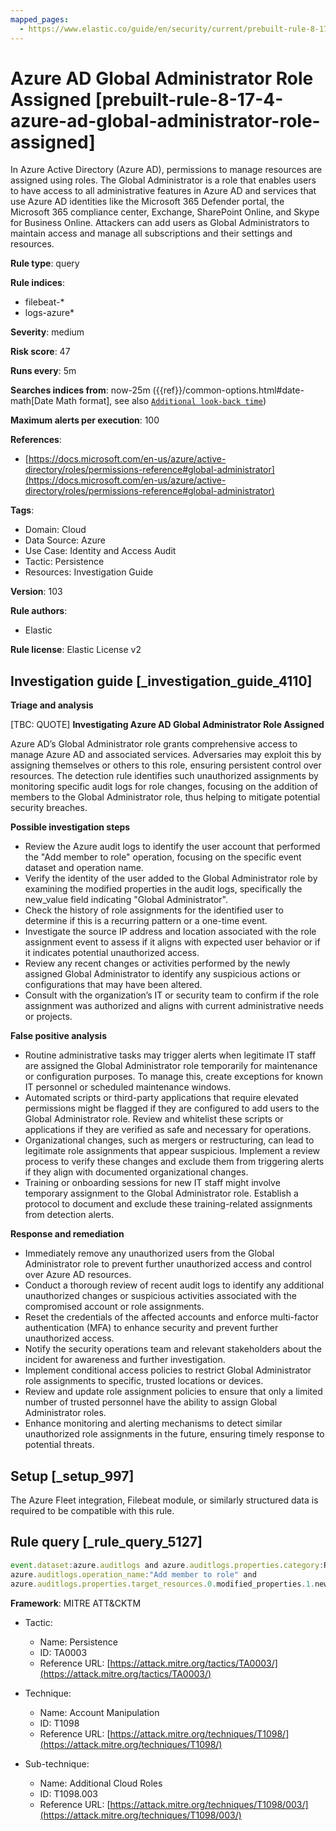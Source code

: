 ```yaml
---
mapped_pages:
  - https://www.elastic.co/guide/en/security/current/prebuilt-rule-8-17-4-azure-ad-global-administrator-role-assigned.html
---
```


# Azure AD Global Administrator Role Assigned [prebuilt-rule-8-17-4-azure-ad-global-administrator-role-assigned]

In Azure Active Directory (Azure AD), permissions to manage resources are assigned using roles. The Global Administrator is a role that enables users to have access to all administrative features in Azure AD and services that use Azure AD identities like the Microsoft 365 Defender portal, the Microsoft 365 compliance center, Exchange, SharePoint Online, and Skype for Business Online. Attackers can add users as Global Administrators to maintain access and manage all subscriptions and their settings and resources.

**Rule type**: query

**Rule indices**:

* filebeat-*
* logs-azure*

**Severity**: medium

**Risk score**: 47

**Runs every**: 5m

**Searches indices from**: now-25m ({{ref}}/common-options.html#date-math[Date Math format], see also [`Additional look-back time`](docs-content://solutions/security/detect-and-alert/create-detection-rule.md#rule-schedule))

**Maximum alerts per execution**: 100

**References**:

* [https://docs.microsoft.com/en-us/azure/active-directory/roles/permissions-reference#global-administrator](https://docs.microsoft.com/en-us/azure/active-directory/roles/permissions-reference#global-administrator)

**Tags**:

* Domain: Cloud
* Data Source: Azure
* Use Case: Identity and Access Audit
* Tactic: Persistence
* Resources: Investigation Guide

**Version**: 103

**Rule authors**:

* Elastic

**Rule license**: Elastic License v2

## Investigation guide [_investigation_guide_4110]

**Triage and analysis**

[TBC: QUOTE]
**Investigating Azure AD Global Administrator Role Assigned**

Azure AD’s Global Administrator role grants comprehensive access to manage Azure AD and associated services. Adversaries may exploit this by assigning themselves or others to this role, ensuring persistent control over resources. The detection rule identifies such unauthorized assignments by monitoring specific audit logs for role changes, focusing on the addition of members to the Global Administrator role, thus helping to mitigate potential security breaches.

**Possible investigation steps**

* Review the Azure audit logs to identify the user account that performed the "Add member to role" operation, focusing on the specific event dataset and operation name.
* Verify the identity of the user added to the Global Administrator role by examining the modified properties in the audit logs, specifically the new_value field indicating "Global Administrator".
* Check the history of role assignments for the identified user to determine if this is a recurring pattern or a one-time event.
* Investigate the source IP address and location associated with the role assignment event to assess if it aligns with expected user behavior or if it indicates potential unauthorized access.
* Review any recent changes or activities performed by the newly assigned Global Administrator to identify any suspicious actions or configurations that may have been altered.
* Consult with the organization’s IT or security team to confirm if the role assignment was authorized and aligns with current administrative needs or projects.

**False positive analysis**

* Routine administrative tasks may trigger alerts when legitimate IT staff are assigned the Global Administrator role temporarily for maintenance or configuration purposes. To manage this, create exceptions for known IT personnel or scheduled maintenance windows.
* Automated scripts or third-party applications that require elevated permissions might be flagged if they are configured to add users to the Global Administrator role. Review and whitelist these scripts or applications if they are verified as safe and necessary for operations.
* Organizational changes, such as mergers or restructuring, can lead to legitimate role assignments that appear suspicious. Implement a review process to verify these changes and exclude them from triggering alerts if they align with documented organizational changes.
* Training or onboarding sessions for new IT staff might involve temporary assignment to the Global Administrator role. Establish a protocol to document and exclude these training-related assignments from detection alerts.

**Response and remediation**

* Immediately remove any unauthorized users from the Global Administrator role to prevent further unauthorized access and control over Azure AD resources.
* Conduct a thorough review of recent audit logs to identify any additional unauthorized changes or suspicious activities associated with the compromised account or role assignments.
* Reset the credentials of the affected accounts and enforce multi-factor authentication (MFA) to enhance security and prevent further unauthorized access.
* Notify the security operations team and relevant stakeholders about the incident for awareness and further investigation.
* Implement conditional access policies to restrict Global Administrator role assignments to specific, trusted locations or devices.
* Review and update role assignment policies to ensure that only a limited number of trusted personnel have the ability to assign Global Administrator roles.
* Enhance monitoring and alerting mechanisms to detect similar unauthorized role assignments in the future, ensuring timely response to potential threats.


## Setup [_setup_997]

The Azure Fleet integration, Filebeat module, or similarly structured data is required to be compatible with this rule.


## Rule query [_rule_query_5127]

```js
event.dataset:azure.auditlogs and azure.auditlogs.properties.category:RoleManagement and
azure.auditlogs.operation_name:"Add member to role" and
azure.auditlogs.properties.target_resources.0.modified_properties.1.new_value:"\"Global Administrator\""
```

**Framework**: MITRE ATT&CKTM

* Tactic:

    * Name: Persistence
    * ID: TA0003
    * Reference URL: [https://attack.mitre.org/tactics/TA0003/](https://attack.mitre.org/tactics/TA0003/)

* Technique:

    * Name: Account Manipulation
    * ID: T1098
    * Reference URL: [https://attack.mitre.org/techniques/T1098/](https://attack.mitre.org/techniques/T1098/)

* Sub-technique:

    * Name: Additional Cloud Roles
    * ID: T1098.003
    * Reference URL: [https://attack.mitre.org/techniques/T1098/003/](https://attack.mitre.org/techniques/T1098/003/)



